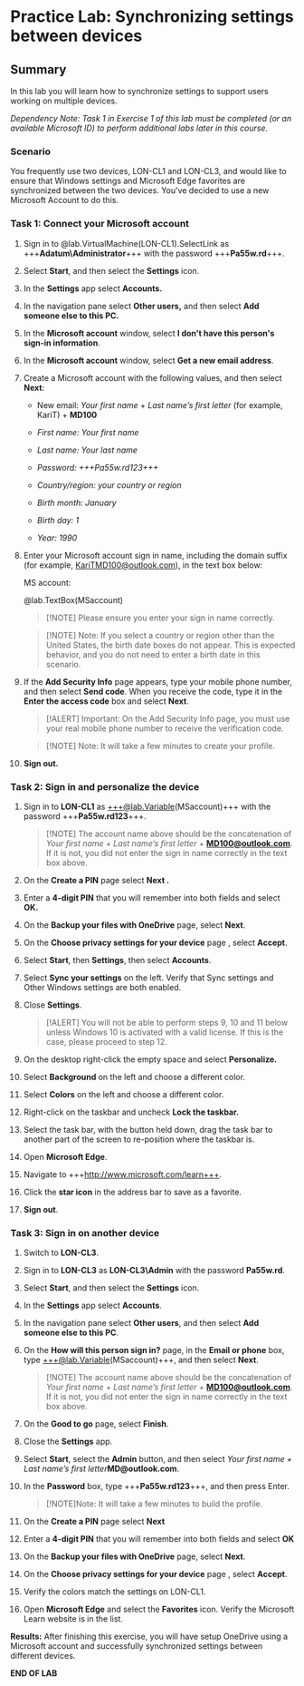 # Practice Lab: Synchronizing settings between devices

## Summary

In this lab you will learn how to synchronize settings to support users working
on multiple devices.


*Dependency Note: Task 1 in Exercise 1 of this lab must be completed (or an
available Microsoft ID) to perform additional labs later in this course.*

### Scenario

You frequently use two devices, LON-CL1 and LON-CL3, and would like to ensure
that Windows settings and Microsoft Edge favorites are synchronized between the
two devices. You've decided to use a new Microsoft Account to do this.


### Task 1: Connect your Microsoft account

1.  Sign in to @lab.VirtualMachine(LON-CL1).SelectLink as +++**Adatum\\Administrator**+++ with the password
    +++**Pa55w.rd**+++.

2.  Select **Start**, and then select the **Settings** icon.

3.  In the **Settings** app select **Accounts.**

4.  In the navigation pane select **Other users,** and then select **Add someone
    else to this PC.**

5.  In the **Microsoft account** window, select **I don't have this person's
    sign-in information**.

6.  In the **Microsoft account** window, select **Get a new email address**.

7.  Create a Microsoft account with the following values, and then select
    **Next**:

    -   New email: *Your first name* + *Last name’s first letter* (for example,
        KariT) + **MD100**

    -   *First name: Your first name*

    -   *Last name: Your last name*

    -   *Password: +++Pa55w.rd123+++*

    -   *Country/region: your country or region*

    -   *Birth month: January*

    -   *Birth day: 1*

    -   *Year: 1990*

1. Enter your Microsoft account sign in name, including the domain suffix (for example, KariTMD100@outlook.com), in the text box below:
 
    MS account:

    @lab.TextBox(MSaccount)

    >[!NOTE] Please ensure you enter your sign in name correctly.

    >[!NOTE] Note: If you select a country or region other than the United States, the
birth date boxes do not appear. This is expected behavior, and you do not
need to enter a birth date in this scenario.
    

1.  If the **Add Security Info** page appears, type your mobile phone number,
and then select **Send code**. When you receive the code, type it in the
**Enter the access code** box and select **Next**.

    >[!ALERT] Important: On the Add Security Info page, you must use your real mobile phone
number to receive the verification code.

    >[!NOTE] Note: It will take a few minutes to create your profile.

1.  **Sign out.**

   

### Task 2: Sign in and personalize the device

1.  Sign in to **LON-CL1** as +++@lab.Variable(MSaccount)+++ with the password +++**Pa55w.rd123**+++.

    >[!NOTE] The account name above should be the concatenation of  *Your first name* + *Last name’s first
letter* + **MD100@outlook.com**. If it is not, you did not enter the sign in name correctly in the text box above.

2.  On the **Create a PIN** page select **Next .**

3.  Enter a **4-digit PIN** that you will remember into both fields and select
    **OK.**

4.  On the **Backup your files with OneDrive** page, select **Next**.

5.  On the **Choose privacy settings for your device** page , select **Accept**.

6.  Select **Start**, then **Settings**, then select **Accounts**.

7.  Select **Sync your settings** on the left. Verify that Sync settings and
Other Windows settings are both enabled.

8.  Close **Settings**.

    >[!ALERT] You will not be able to perform steps 9, 10 and 11 below unless Windows 10 is activated with a valid license. If this is the case, please proceed to step 12.

9.  On the desktop right-click the empty space and select **Personalize.**

10. Select **Background** on the left and choose a different color.

11. Select **Colors** on the left and choose a different color.

12. Right-click on the taskbar and uncheck **Lock the taskbar.**

13. Select the task bar, with the button held down, drag the task bar to another
part of the screen to re-position where the taskbar is.

14. Open **Microsoft Edge**.

15. Navigate to +++http://www.microsoft.com/learn+++.

16. Click the **star icon** in the address bar to save as a favorite.

17. **Sign out**.

 

### Task 3: Sign in on another device

1.  Switch to **LON-CL3**.

2.  Sign in to **LON-CL3** as **LON-CL3\\Admin** with the password **Pa55w.rd**.

3.  Select **Start**, and then select the **Settings** icon.

4.  In the **Settings** app select **Accounts**.

5.  In the navigation pane select **Other users**, and then select **Add someone
    else to this PC**.

6.  On the **How will this person sign in?** page, in the **Email or phone**
box, type +++@lab.Variable(MSaccount)+++, and then select **Next**.

    >[!NOTE] The account name above should be the concatenation of  *Your first name* + *Last name’s first
letter* + **MD100@outlook.com**. If it is not, you did not enter the sign in name correctly in the text box above.


7.  On the **Good to go** page, select **Finish**.

8.  Close the **Settings** app.

9.  Select **Start**, select the **Admin** button, and then select *Your first
    name + Last name’s first letter***MD\@outlook.com**.

10. In the **Password** box, type +++**Pa55w.rd123**+++, and then press Enter.

    >[!NOTE]Note: It will take a few minutes to build the profile.

1.  On the **Create a PIN** page select **Next**

2.  Enter a **4-digit PIN** that you will remember into both fields and select
    **OK**

3.  On the **Backup your files with OneDrive** page, select **Next**.

4.  On the **Choose privacy settings for your device** page , select **Accept**.

5.  Verify the colors match the settings on LON-CL1.

6.  Open **Microsoft Edge** and select the **Favorites** icon. Verify the
    Microsoft Learn website is in the list.  
     

**Results:** After finishing this exercise, you will have setup OneDrive using a
Microsoft account and successfully synchronized settings between different
devices.

**END OF LAB**
